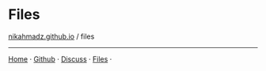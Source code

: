 # Files
[nikahmadz.github.io][1] / files

---

[Home][1] &middot;
[Github][2] &middot;
[Discuss][3] &middot;
[Files][4] &middot;

[1]:https://nikahmadz.github.io/ "Home page"
[2]:https://github.com/nikahmadz "Open my Github Profile"
[3]:https://github.com/nikahmadz/nikahmadz.github.io/discussions "Go to Discusssion Room"
[4]:https://nikahmadz.github.io/files/ "View shared files"
